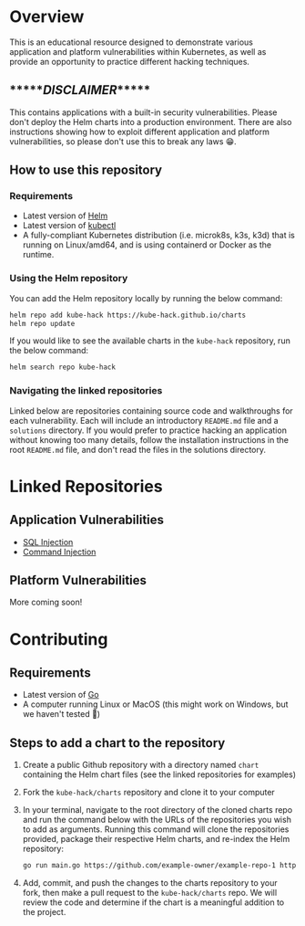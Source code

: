 # Overview

This is an educational resource designed to demonstrate various application and platform vulnerabilities within Kubernetes, as well as provide an opportunity to practice different hacking techniques.

## \*\*\*\*\**DISCLAIMER*\*\*\*\*\*

This contains applications with a built-in security vulnerabilities. Please don't deploy the Helm charts into a production environment. There are also instructions showing how to exploit different application and platform vulnerabilities, so please don't use this to break any laws :grin:.

## How to use this repository

### Requirements

- Latest version of [Helm](https://helm.sh/docs/intro/install/)
- Latest version of [kubectl](https://kubernetes.io/docs/tasks/tools/#kubectl)
- A fully-compliant Kubernetes distribution (i.e. microk8s, k3s, k3d) that is running on Linux/amd64, and is using containerd or Docker as the runtime.

### Using the Helm repository

You can add the Helm repository locally by running the below command:

```sh
helm repo add kube-hack https://kube-hack.github.io/charts
helm repo update
```

If you would like to see the available charts in the `kube-hack` repository, run the below command:

```sh
helm search repo kube-hack
```

### Navigating the linked repositories

Linked below are repositories containing source code and walkthroughs for each vulnerability. Each will include an introductory `README.md` file and a `solutions` directory. If you would prefer to practice hacking an application without knowing too many details, follow the installation instructions in the root `README.md` file, and don't read the files in the solutions directory.

# Linked Repositories

## Application Vulnerabilities

- [SQL Injection](https://github.com/kube-hack/sql-injection)
- [Command Injection](https://github.com/kube-hack/command-injection)

## Platform Vulnerabilities

More coming soon!

# Contributing

## Requirements

- Latest version of [Go](https://go.dev/dl/)
- A computer running Linux or MacOS (this might work on Windows, but we haven't tested :grimacing:)

## Steps to add a chart to the repository

1. Create a public Github repository with a directory named `chart` containing the Helm chart files (see the linked repositories for examples)

2. Fork the `kube-hack/charts` repository and clone it to your computer

3. In your terminal, navigate to the root directory of the cloned charts repo and run the command below with the URLs of the repositories you wish to add as arguments.  Running this command will clone the repositories provided, package their respective Helm charts, and re-index the Helm repository:
    ```sh
    go run main.go https://github.com/example-owner/example-repo-1 https://github.com/example-owner/example-repo-2
    ```
4. Add, commit, and push the changes to the charts repository to your fork, then make a pull request to the `kube-hack/charts` repo. We will review the code and determine if the chart is a meaningful addition to the project.